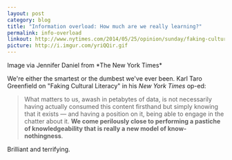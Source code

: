 ```yaml
---
layout: post
category: blog
title: "Information overload: How much are we really learning?"
permalink: info-overload
linkout: http://www.nytimes.com/2014/05/25/opinion/sunday/faking-cultural-literacy.html
picture: http://i.imgur.com/yriQQir.gif
---
```


 <p class="byline">Image via Jennifer Daniel from *The New York Times*</p>

We're either the smartest or the dumbest we've ever been. Karl Taro Greenfield on "Faking Cultural Literacy" in his *New York Times* op-ed:

> What matters to us, awash in petabytes of data, is not necessarily having actually consumed this content firsthand but simply knowing that it exists — and having a position on it, being able to engage in the chatter about it. **We come perilously close to performing a pastiche of knowledgeability that is really a new model of know-nothingness**.

Brilliant and terrifying.